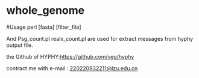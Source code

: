 # whole_genome

#Usage perl [fasta] [filter_file]

And Psg_count.pl realx_count.pl are used for extract messages from hyphy output file.

the Github of HYPHY:https://github.com/veg/hyphy

contract me with e-mail : 220220932211@lzu.edu.cn
